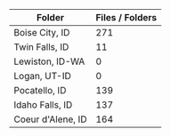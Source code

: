| Folder            |   Files / Folders |
|-------------------|-------------------|
| Boise City, ID    |               271 |
| Twin Falls, ID    |                11 |
| Lewiston, ID-WA   |                 0 |
| Logan, UT-ID      |                 0 |
| Pocatello, ID     |               139 |
| Idaho Falls, ID   |               137 |
| Coeur d'Alene, ID |               164 |